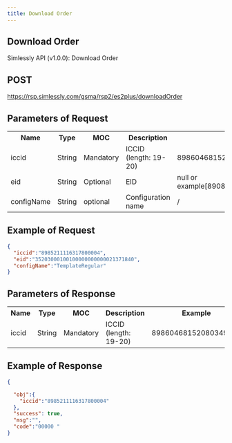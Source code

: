 ```yaml
---
title: Download Order
---
```

## Download Order
Simlessly API (v1.0.0): Download Order
## POST
<https://rsp.simlessly.com/gsma/rsp2/es2plus/downloadOrder>

## Parameters of Request

<table>
    <tr>
        <th>Name</th>
        <th>Type</th>
        <th>MOC</th>
        <th>Description</th>
        <th>Example</th>
    </tr>
    <tr>
        <td>iccid</td>
        <td>String</td>
        <td>Mandatory</td>
        <td>ICCID (length: 19-20)</td>
        <td>89860468152080349618</td>
    </tr>
    <tr>
        <td>eid</td>
        <td>String</td>
        <td>Optional</td>
        <td>EID</td>
        <td>null or example[89086030202200000022000014352016]</td>
    </tr>
    <tr>
        <td>configName</td>
        <td>String</td>
        <td>optional</td>
        <td>Configuration name</td>
        <td>/</td>
    </tr>
</table>

## Example of Request

```json
{
  "iccid":"8985211116317800004",
  "eid":"35203000100100000000000021371840",
  "configName":"TemplateRegular"
}
```
## Parameters of Response
<table>
    <tr>
        <th>Name</th>
        <th>Type</th>
        <th>MOC</th>
        <th>Description</th>
        <th>Example</th>
    </tr>
    <tr>
        <td>iccid</td>
        <td>String</td>
        <td>Mandatory</td>
        <td>ICCID (length: 19-20)</td>
        <td>89860468152080349618</td>
    </tr>
</table>


## Example of Response

```json
{

  "obj":{
    "iccid":"8985211116317800004"
  },
  "success": true,
  "msg":"",
  "code":"00000 "
}
```